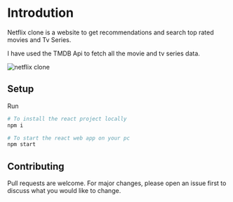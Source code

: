 # Introdution
Netflix clone is a website to get recommendations and search top rated movies and Tv Series.

I have used the TMDB Api to fetch all the movie and tv series data.

![netflix clone](https://user-images.githubusercontent.com/69085855/134967628-40de8e07-8329-4df3-b40a-dd636a4af536.png)
## Setup

Run
```bash
# To install the react project locally
npm i

# To start the react web app on your pc
npm start
```

## Contributing
Pull requests are welcome. For major changes, please open an issue first to discuss what you would like to change.
